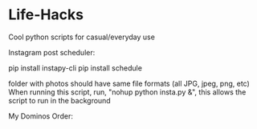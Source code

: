 # Life-Hacks
Cool python scripts for casual/everyday use

Instagram post scheduler:

pip install instapy-cli
pip install schedule

folder with photos should have same file formats (all JPG, jpeg, png, etc)
When running this script, run, "nohup python insta.py &", this allows the script to run in the background


My Dominos Order: 

